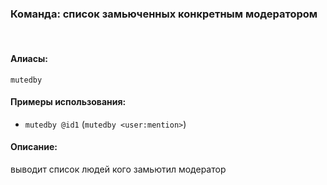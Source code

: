 ### **Команда: список замьюченных конкретным модератором**
<br>

#### **Алиасы**:
`mutedby`


#### **Примеры использования**:
- `mutedby @id1` (`mutedby <user:mention>`)

#### **Описание**:
выводит список людей кого замьютил модератор
